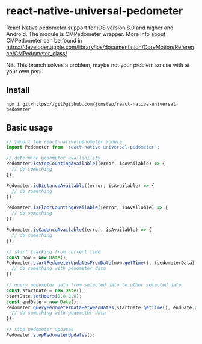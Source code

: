 # react-native-universal-pedometer

React Native pedometer support for iOS version 8.0 and higher and Android. The module is CMPedometer wrapper. More info about CMPedometer can be found in https://developer.apple.com/library/ios/documentation/CoreMotion/Reference/CMPedometer_class/

NB: This branch solves a problem, maybe not your problem so use with at your own peril.

## Install

```
npm i git+https://git@github.com/jonstep/react-native-universal-pedometer

```

## Basic usage

```js
// Import the react-native-pedometer module
import Pedometer from 'react-native-universal-pedometer';

// determine pedometer availability
Pedometer.isStepCountingAvailable((error, isAvailable) => {
  // do something
});

Pedometer.isDistanceAvailable((error, isAvailable) => {
  // do something
});

Pedometer.isFloorCountingAvailable((error, isAvailable) => {
  // do something
});

Pedometer.isCadenceAvailable((error, isAvailable) => {
  // do something
});

// start tracking from current time
const now = new Date();
Pedometer.startPedometerUpdatesFromDate(now.getTime(), (pedometerData) => {
  // do something with pedometer data
});

// query pedometer data from selected date to other selected date
const startDate = new Date();
startDate.setHours(0,0,0,0);
const endDate = new Date();
Pedometer.queryPedometerDataBetweenDates(startDate.getTime(), endDate.getTime(), (pedometerData) => {
  // do something with pedometer data
});

// stop pedometer updates
Pedometer.stopPedometerUpdates();
```
